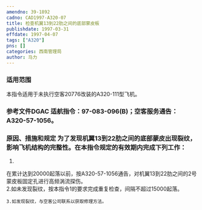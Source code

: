 ```yaml
---
amendno: 39-1892  
cadno: CAD1997-A320-07  
title: 检查机翼13到22肋之间的底部蒙皮板  
publishdate: 1997-03-31  
effdate: 1997-04-07  
tags: ["A320"]  
pns: []  
categories: 西南管理局  
author: 马力  
---
```

  
### 适用范围  
本指令适用于未执行空客20776改装的A320-111型飞机。  
  
<!--more-->  
### 参考文件DGAC 适航指令：97-083-096(B)；空客服务通告： A320-57-1056。  
  
### 原因、措施和规定 为了发现机翼13到22肋之间的底部蒙皮出现裂纹，影响飞机结构的完整性。在本指令规定的有效期内完成下列工作：  
1.  
在累计达到20000起落以前，按A320-57-1056通告，对机翼13到22肋之间的2号蒙皮板固定孔进行高频涡流探伤。  
    2.如未发现裂纹，按本指令1的要求完成重复检查，间隔不超过15000起落。  
  
    3.如发现裂纹，与空客公司联系以获取修理方法。  
